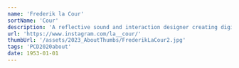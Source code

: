 ```yaml
---
name: 'Frederik la Cour'
sortName: 'Cour'
description: 'A reflective sound and interaction designer creating digital and analog instruments, sound art installations, spatial audio in virtual reality(VR) as well as designing sounds and soundscapes for computer games. Graduated from the MSc Audiodesign program at Aarhus university in fall 2022. I am interested in applying new and obsolete technologies within a sonic practice. Revealing inner workings and potential auditive aspects hidden within complex systems as a source of inspiration for creative thinking and developing of new instruments and sounds.'
url: 'https://www.instagram.com/la__cour/'
thumbUrl: '/assets/2023_AboutThumbs/FrederikLaCour2.jpg'
tags: 'PCD2020about'
date: 1953-01-01
---
```

